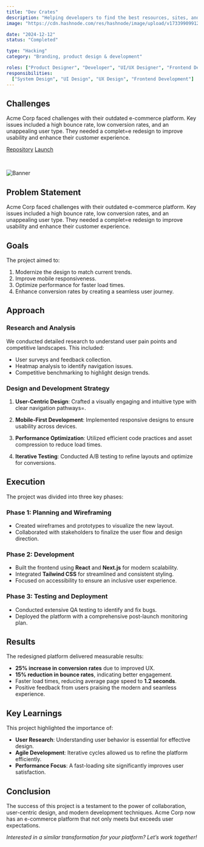```yaml
---
title: "Dev Crates"
description: "Helping developers to find the best resources, sites, and tools to build their projects. Also featuring a curated list of the best resources for developers to learn and grow"
image: "https://cdn.hashnode.com/res/hashnode/image/upload/v1733990991229/49886a53-896d-4b9c-9146-dad03454f1dd.png"

date: "2024-12-12"
status: "Completed"

type: "Hacking"
category: "Branding, product design & development"

roles: ["Product Designer", "Developer", "UI/UX Designer", "Frontend Developer"]
responsibilities:
  ["System Design", "UI Design", "UX Design", "Frontend Development"]
---
```


## Challenges

Acme Corp faced challenges with their outdated e-commerce platform. Key issues included a high bounce rate, low conversion rates, and an unappealing user type. They needed a complet=e redesign to improve usability and enhance their customer experience.

[Repository](https://github.com/weecraft/boola?ref=nyomansunima)
[Launch](https://marketplace.visualstudio.com/items?itemName=nyomansunima.boola)

<br/>

![Banner](https://cdn.hashnode.com/res/hashnode/image/upload/v1732079951931/3ac2d9b4-d790-4b31-8855-4f6a909811b2.png)

## Problem Statement

Acme Corp faced challenges with their outdated e-commerce platform. Key issues included a high bounce rate, low conversion rates, and an unappealing user type. They needed a complet=e redesign to improve usability and enhance their customer experience.

## Goals

The project aimed to:

1. Modernize the design to match current trends.
2. Improve mobile responsiveness.
3. Optimize performance for faster load times.
4. Enhance conversion rates by creating a seamless user journey.

## Approach

### Research and Analysis

We conducted detailed research to understand user pain points and competitive landscapes. This included:

- User surveys and feedback collection.
- Heatmap analysis to identify navigation issues.
- Competitive benchmarking to highlight design trends.

### Design and Development Strategy

1. **User-Centric Design**:
   Crafted a visually engaging and intuitive type with clear navigation pathways=.

2. **Mobile-First Development**:
   Implemented responsive designs to ensure usability across devices.

3. **Performance Optimization**:
   Utilized efficient code practices and asset compression to reduce load times.

4. **Iterative Testing**:
   Conducted A/B testing to refine layouts and optimize for conversions.

## Execution

The project was divided into three key phases:

### Phase 1: Planning and Wireframing

- Created wireframes and prototypes to visualize the new layout.
- Collaborated with stakeholders to finalize the user flow and design direction.

### Phase 2: Development

- Built the frontend using **React** and **Next.js** for modern scalability.
- Integrated **Tailwind CSS** for streamlined and consistent styling.
- Focused on accessibility to ensure an inclusive user experience.

### Phase 3: Testing and Deployment

- Conducted extensive QA testing to identify and fix bugs.
- Deployed the platform with a comprehensive post-launch monitoring plan.

## Results

The redesigned platform delivered measurable results:

- **25% increase in conversion rates** due to improved UX.
- **15% reduction in bounce rates**, indicating better engagement.
- Faster load times, reducing average page speed to **1.2 seconds**.
- Positive feedback from users praising the modern and seamless experience.

## Key Learnings

This project highlighted the importance of:

- **User Research**: Understanding user behavior is essential for effective design.
- **Agile Development**: Iterative cycles allowed us to refine the platform efficiently.
- **Performance Focus**: A fast-loading site significantly improves user satisfaction.

## Conclusion

The success of this project is a testament to the power of collaboration, user-centric design, and modern development techniques. Acme Corp now has an e-commerce platform that not only meets but exceeds user expectations.

_Interested in a similar transformation for your platform? Let’s work together!_
